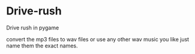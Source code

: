 # Drive-rush
Drive rush in pygame

convert the mp3 files to wav files or use any other wav music you like just name them the exact names.
